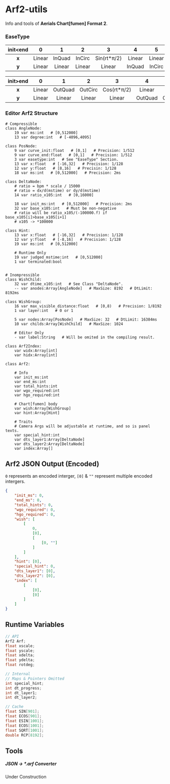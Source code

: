 # Arf2-utils

Info and tools of **Aerials Chart[fumen] Format 2**.

### EaseType

| init<end | 0      | 1      | 2      | 3           | 4      | 5      | 6           | 7      |
|:--------:|:------:|:------:|:------:|:-----------:|:------:|:------:|:-----------:|:------:|
| **x**    | Linear | InQuad | InCirc | Sin(rt*π/2) | Linear | Linear | Linear      | InQuad |
| **y**    | Linear | Linear | Linear | Linear      | InQuad | InCirc | Sin(rt*π/2) | InQuad |

| init>end | 0      | 1       | 2       | 3           | 4       | 5       | 6           | 7       |
|:--------:|:------:|:-------:|:-------:|:-----------:|:-------:|:-------:|:-----------:|:-------:|
| **x**    | Linear | OutQuad | OutCirc | Cos(rt*π/2) | Linear  | Linear  | Linear      | OutQuad |
| **y**    | Linear | Linear  | Linear  | Linear      | OutQuad | OutCirc | Cos(rt*π/2) | OutQuad |

### Editor Arf2 Structure

```gdscript
# Compressible
class AngleNode:
    19 var ms:int   # [0,512000]
    13 var degree:int   # [-4096,4095]

class PosNode:
    9 var curve_init:float   # [0,1]   # Precision: 1/512
    9 var curve_end:float   # [0,1]   # Precision: 1/512
    3 var easetype:int   # See "EaseType" Section.
    13 var x:float   # [-16,32]   # Precision: 1/128
    12 var y:float   # [8,16]   # Precisin: 1/128
    18 var ms:int   # [0,512000]   # Precision: 2ms

class DeltaNode:
    # ratio = bpm * scale / 15000
    # ratio = dx/d(mstime) or dy/d(mstime)
    14 var ratio_x105:int   # [0,16000]

    18 var init_ms:int   # [0,512000]   # Precision: 2ms
    32 var base_x105:int   # Must be non-negative
    # ratio will be ratio_x105/(-100000.f) if base_x105[i]>base_x105[i+1]
    # x105 -> *100000

class Hint:
    13 var x:float   # [-16,32]   # Precision: 1/128
    12 var y:float   # [-8,16]   # Precision: 1/128
    19 var ms:int   # [0,512000]

    # Runtime Only
    19 var judged_mstime:int   # [0,512000]
    1 var terminated:bool


# Inompressible
class WishChild:
    32 var dtime_x105:int   # See Class "DeltaNode".
    -- var anodes:Array[AngleNode]   # MaxSize: 8192   # DtLimit: 8192ms

class WishGroup:
    16 var max_visible_distance:float   # [0,8)   # Precision: 1/8192
    1 var layer:int   # 0 or 1

    5 var nodes:Array[PosNode]   # MaxSize: 32   # DtLimit: 16384ms
    10 var childs:Array[WishChild]   # MaxSize: 1024

    # Editor Only
    - var label:String   # Will be omited in the compiling result.

class Arf2Index:
    var widx:Array[int]
    var hidx:Array[int]

class Arf2:

    # Info
    var init_ms:int
    var end_ms:int
    var total_hints:int
    var wgo_required:int
    var hgo_required:int

    # Chart[fumen] body
    var wish:Array[WishGroup]
    var hint:Array[Hint]

    # Traits
    # Camera Args will be adjustable at runtime, and so is panel texts.
    var special_hint:int
    var dts_layer1:Array[DeltaNode]
    var dts_layer2:Array[DeltaNode]
    var index:Array[]

```

## Arf2 JSON Output  (Encoded)

`0` represents an encoded interger, `[0]`  &  `""` represent multiple encoded intergers.

```json
{
    "init_ms": 0,
    "end_ms": 0,
    "total_hints": 0,
    "wgo_required": 0,
    "hgo_required": 0,
    "wish": [
        [
            0,
            [0],
            [
                [0, ""]
            ]
        ]
    ],
    "hint": [0],
    "special_hint": 0,
    "dts_layer1": [0],
    "dts_layer2": [0],
    "index": [
        [
            [0],
            [0]
        ]
    ]
}
```

## Runtime Variables

```cpp
// API
Arf2 Arf;
float xscale;
float yscale;
float xdelta;
float ydelta;
float rotdeg;

// Internal
// Maps & Pointers Omitted
int special_hint;
int dt_progress;
int dt_layer1;
int dt_layer2;

// Cache
float SIN[901];
float ECOS[901];
float ESIN[1001];
float ECOS[1001];
float SQRT[1001];
double RCP[8192];
```

## Tools

##### JSON  ->  *.arf  Converter

Under Construction
